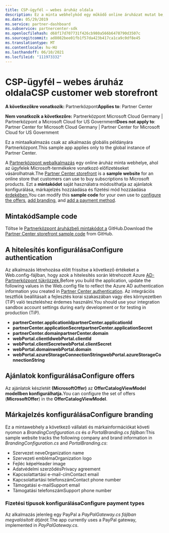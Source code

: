 ```yaml
---
title: CSP-ügyfél – webes áruház oldala
description: Ez a minta webhelykód egy működő online áruházat mutat be, amelyből az ügyfelek Microsoft-termékekre vonatkozó előfizetéseket vásárolhatnak.
ms.date: 05/29/2019
ms.service: partner-dashboard
ms.subservice: partnercenter-sdk
ms.openlocfilehash: d68f17d707731f426cb980a566b6478790d3507c
ms.sourcegitcommit: ad8082bee01fb1f57da423b417ca1ca9c0df8e45
ms.translationtype: MT
ms.contentlocale: hu-HU
ms.lasthandoff: 06/10/2021
ms.locfileid: "111973332"
---
```

# <a name="csp-customer-web-storefront"></a><span data-ttu-id="ae3cc-103">CSP-ügyfél – webes áruház oldala</span><span class="sxs-lookup"><span data-stu-id="ae3cc-103">CSP customer web storefront</span></span>

<span data-ttu-id="ae3cc-104">**A következőkre vonatkozik:** Partnerközpont</span><span class="sxs-lookup"><span data-stu-id="ae3cc-104">**Applies to**: Partner Center</span></span>

<span data-ttu-id="ae3cc-105">**Nem vonatkozik a következőre:** Partnerközpont Microsoft Cloud Germany | Partnerközpont a Microsoft Cloud for US Government</span><span class="sxs-lookup"><span data-stu-id="ae3cc-105">**Does not apply to**: Partner Center for Microsoft Cloud Germany | Partner Center for Microsoft Cloud for US Government</span></span>

<span data-ttu-id="ae3cc-106">Ez a mintaalkalmazás csak az alkalmazás globális példányára Partnerközpont.</span><span class="sxs-lookup"><span data-stu-id="ae3cc-106">This sample app applies only to the global instance of Partner Center.</span></span>

<span data-ttu-id="ae3cc-107">A [Partnerközpont webalkalmazás](https://github.com/Microsoft/Partner-Center-Storefront) egy  online áruház minta webhelye, ahol az ügyfelek Microsoft-termékekre vonatkozó előfizetéseket vásárolhatnak.</span><span class="sxs-lookup"><span data-stu-id="ae3cc-107">The [Partner Center storefront](https://github.com/Microsoft/Partner-Center-Storefront) is a **sample website** for an online store that customers can use to buy subscriptions to Microsoft products.</span></span> <span data-ttu-id="ae3cc-108">Ezt a **mintakódot** saját használatra módosíthatja [](#configure-branding)az ajánlatok konfigurálása, [](#configure-offers)márkajelzés hozzáadása és fizetési mód hozzáadása [érdekében.](#configure-payment-types)</span><span class="sxs-lookup"><span data-stu-id="ae3cc-108">You can modify this **sample code** for your own use to [configure the offers](#configure-offers), [add branding](#configure-branding), and [add a payment method](#configure-payment-types).</span></span>

## <a name="sample-code"></a><span data-ttu-id="ae3cc-109">Mintakód</span><span class="sxs-lookup"><span data-stu-id="ae3cc-109">Sample code</span></span>

<span data-ttu-id="ae3cc-110">Töltse le [Partnerközpont áruházbeli mintakódot a](https://github.com/Microsoft/Partner-Center-Storefront) GitHub.</span><span class="sxs-lookup"><span data-stu-id="ae3cc-110">Download the [Partner Center storefront sample code](https://github.com/Microsoft/Partner-Center-Storefront) from GitHub.</span></span>

## <a name="configure-authentication"></a><span data-ttu-id="ae3cc-111">A hitelesítés konfigurálása</span><span class="sxs-lookup"><span data-stu-id="ae3cc-111">Configure authentication</span></span>

<span data-ttu-id="ae3cc-112">Az alkalmazás létrehozása előtt frissítse a következő értékeket a Web.config-fájlban, hogy azok a hitelesítés során létrehozott Azure [AD-Partnerközpont tükrözzék.](partner-center-authentication.md)</span><span class="sxs-lookup"><span data-stu-id="ae3cc-112">Before you build the application, update the following values in the Web.config file to reflect the Azure AD authentication information you created in [Partner Center authentication](partner-center-authentication.md).</span></span> <span data-ttu-id="ae3cc-113">Az integrációs tesztfiók beállításait a fejlesztés korai szakaszában vagy éles környezetben (TiP) való teszteléshez érdemes használni.</span><span class="sxs-lookup"><span data-stu-id="ae3cc-113">You should use your integration sandbox account settings during early development or for testing in production (TiP).</span></span>

- <span data-ttu-id="ae3cc-114">**partnerCenter.applicationId**</span><span class="sxs-lookup"><span data-stu-id="ae3cc-114">**partnerCenter.applicationId**</span></span>
- <span data-ttu-id="ae3cc-115">**partnerCenter.applicationSecret**</span><span class="sxs-lookup"><span data-stu-id="ae3cc-115">**partnerCenter.applicationSecret**</span></span>
- <span data-ttu-id="ae3cc-116">**partnerCenter.domain**</span><span class="sxs-lookup"><span data-stu-id="ae3cc-116">**partnerCenter.domain**</span></span>
- <span data-ttu-id="ae3cc-117">**webPortal.clientId**</span><span class="sxs-lookup"><span data-stu-id="ae3cc-117">**webPortal.clientId**</span></span>
- <span data-ttu-id="ae3cc-118">**webPortal.clientSecret**</span><span class="sxs-lookup"><span data-stu-id="ae3cc-118">**webPortal.clientSecret**</span></span>
- <span data-ttu-id="ae3cc-119">**webPortal.domain**</span><span class="sxs-lookup"><span data-stu-id="ae3cc-119">**webPortal.domain**</span></span>
- <span data-ttu-id="ae3cc-120">**webPortal.azureStorageConnectionString**</span><span class="sxs-lookup"><span data-stu-id="ae3cc-120">**webPortal.azureStorageConnectionString**</span></span>

## <a name="configure-offers"></a><span data-ttu-id="ae3cc-121">Ajánlatok konfigurálása</span><span class="sxs-lookup"><span data-stu-id="ae3cc-121">Configure offers</span></span>

<span data-ttu-id="ae3cc-122">Az ajánlatok készletét **(MicrosoftOffer)** az **OfferCatalogViewModel modellben konfigurálhatja.**</span><span class="sxs-lookup"><span data-stu-id="ae3cc-122">You can configure the set of offers (**MicrosoftOffer**) in the **OfferCatalogViewModel**.</span></span>

## <a name="configure-branding"></a><span data-ttu-id="ae3cc-123">Márkajelzés konfigurálása</span><span class="sxs-lookup"><span data-stu-id="ae3cc-123">Configure branding</span></span>

<span data-ttu-id="ae3cc-124">Ez a mintawebhely a következő vállalati és márkainformációkat követi nyomon a *BrandingConfiguration.cs* és *a PortalBranding.cs fájlban:*</span><span class="sxs-lookup"><span data-stu-id="ae3cc-124">This sample website tracks the following company and brand information in *BrandingConfiguration.cs* and *PortalBranding.cs*:</span></span>

- <span data-ttu-id="ae3cc-125">Szervezet neve</span><span class="sxs-lookup"><span data-stu-id="ae3cc-125">Organization name</span></span>
- <span data-ttu-id="ae3cc-126">Szervezeti embléma</span><span class="sxs-lookup"><span data-stu-id="ae3cc-126">Organization logo</span></span>
- <span data-ttu-id="ae3cc-127">Fejléc képe</span><span class="sxs-lookup"><span data-stu-id="ae3cc-127">Header image</span></span>
- <span data-ttu-id="ae3cc-128">Adatvédelmi szerződés</span><span class="sxs-lookup"><span data-stu-id="ae3cc-128">Privacy agreement</span></span>
- <span data-ttu-id="ae3cc-129">Kapcsolattartási e-mail-cím</span><span class="sxs-lookup"><span data-stu-id="ae3cc-129">Contact email</span></span>
- <span data-ttu-id="ae3cc-130">Kapcsolattartási telefonszám</span><span class="sxs-lookup"><span data-stu-id="ae3cc-130">Contact phone number</span></span>
- <span data-ttu-id="ae3cc-131">Támogatási e-mail</span><span class="sxs-lookup"><span data-stu-id="ae3cc-131">Support email</span></span>
- <span data-ttu-id="ae3cc-132">Támogatási telefonszám</span><span class="sxs-lookup"><span data-stu-id="ae3cc-132">Support phone number</span></span>

### <a name="configure-payment-types"></a><span data-ttu-id="ae3cc-133">Fizetési típusok konfigurálása</span><span class="sxs-lookup"><span data-stu-id="ae3cc-133">Configure payment types</span></span>

<span data-ttu-id="ae3cc-134">Az alkalmazás jelenleg egy PayPal a *PayPalGateway.cs fájlban megvalósított átjárót.*</span><span class="sxs-lookup"><span data-stu-id="ae3cc-134">The app currently uses a PayPal gateway, implemented in *PayPalGateway.cs*.</span></span>